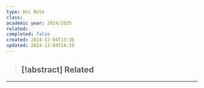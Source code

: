 ```yaml
---
type: Uni Note
class: 
academic year: 2024/2025
related: 
completed: false
created: 2024-12-04T13:36
updated: 2024-12-04T14:19
---
```


>[!abstract] Related
>- 

---

